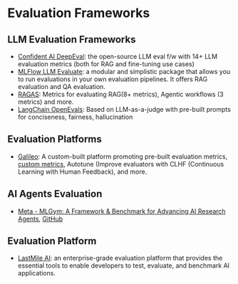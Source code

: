 # Evaluation Frameworks

## LLM Evaluation Frameworks

- [Confident AI DeepEval](https://docs.confident-ai.com/): the open-source LLM eval f/w with 14+ LLM evaluation metrics (both for RAG and fine-tuning use cases)
- [MLFlow LLM Evaluate](https://mlflow.org/docs/latest/llms/llm-evaluate/): a modular and simplistic package that allows you to run evaluations in your own evaluation pipelines. It offers RAG evaluation and QA evaluation.
- [RAGAS](https://www.ragas.io/): Metrics for evaluating RAG(8+ metrics), Agentic workflows (3 metrics) and more.
- [LangChain OpenEvals](https://github.com/langchain-ai/openevals): Based on LLM-as-a-judge with pre-built prompts for conciseness, fairness, hallucination 

## Evaluation Platforms

- [Galileo](https://galileo.ai/): A custom-built platform promoting pre-built evaluation metrics, [custom metrics](https://galileo.ai/blog/closing-the-confidence-gap-how-custom-metrics-turn-genai-reliability-into-a-competitive-edge), Autotune (Improve evaluators with CLHF (Continuous Learning with Human Feedback), and more.

## AI Agents Evaluation

- [Meta - MLGym: A Framework & Benchmark for Advancing AI Research Agents](https://arxiv.org/abs/2502.14499), [GitHub](https://github.com/facebookresearch/MLGym)

## Evaluation Platform 

- [LastMile AI](https://lastmileai.dev/): an enterprise-grade evaluation platform that provides the essential tools to enable developers to test, evaluate, and benchmark AI applications.
